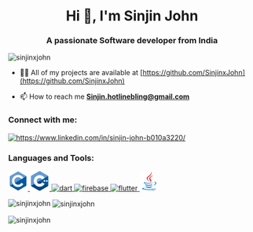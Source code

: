 <h1 align="center">Hi 👋, I'm Sinjin John</h1>
<h3 align="center">A passionate Software developer from India</h3>

<p align="left"> <img src="https://komarev.com/ghpvc/?username=sinjinxjohn&label=Profile%20views&color=0e75b6&style=flat" alt="sinjinxjohn" /> </p>


- 👨‍💻 All of my projects are available at [https://github.com/SinjinxJohn](https://github.com/SinjinxJohn)

- 📫 How to reach me **Sinjin.hotlinebling@gmail.com**

<h3 align="left">Connect with me:</h3>
<p align="left">
<a href="https://linkedin.com/in/https://www.linkedin.com/in/sinjin-john-b010a3220/" target="blank"><img align="center" src="https://raw.githubusercontent.com/rahuldkjain/github-profile-readme-generator/master/src/images/icons/Social/linked-in-alt.svg" alt="https://www.linkedin.com/in/sinjin-john-b010a3220/" height="30" width="40" /></a>
</p>

<h3 align="left">Languages and Tools:</h3>
<p align="left"> <a href="https://www.cprogramming.com/" target="_blank" rel="noreferrer"> <img src="https://raw.githubusercontent.com/devicons/devicon/master/icons/c/c-original.svg" alt="c" width="40" height="40"/> </a> <a href="https://www.w3schools.com/cpp/" target="_blank" rel="noreferrer"> <img src="https://raw.githubusercontent.com/devicons/devicon/master/icons/cplusplus/cplusplus-original.svg" alt="cplusplus" width="40" height="40"/> </a> <a href="https://dart.dev" target="_blank" rel="noreferrer"> <img src="https://www.vectorlogo.zone/logos/dartlang/dartlang-icon.svg" alt="dart" width="40" height="40"/> </a> <a href="https://firebase.google.com/" target="_blank" rel="noreferrer"> <img src="https://www.vectorlogo.zone/logos/firebase/firebase-icon.svg" alt="firebase" width="40" height="40"/> </a> <a href="https://flutter.dev" target="_blank" rel="noreferrer"> <img src="https://www.vectorlogo.zone/logos/flutterio/flutterio-icon.svg" alt="flutter" width="40" height="40"/> </a> <a href="https://www.java.com" target="_blank" rel="noreferrer"> <img src="https://raw.githubusercontent.com/devicons/devicon/master/icons/java/java-original.svg" alt="java" width="40" height="40"/> </a> </p>

<p><img align="left" src="https://github-readme-stats.vercel.app/api/top-langs?username=sinjinxjohn&show_icons=true&locale=en&layout=compact" alt="sinjinxjohn" /></p>

<p>&nbsp;<img align="center" src="https://github-readme-stats.vercel.app/api?username=sinjinxjohn&show_icons=true&locale=en" alt="sinjinxjohn" /></p>

<p><img align="center" src="https://github-readme-streak-stats.herokuapp.com/?user=sinjinxjohn&" alt="sinjinxjohn" /></p>
